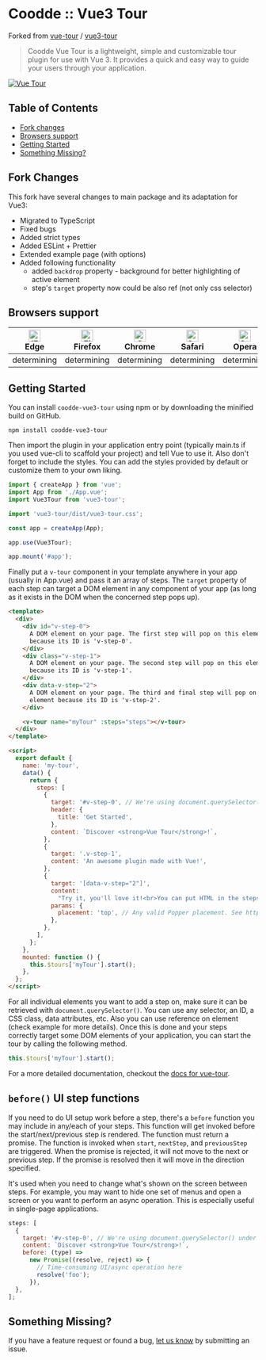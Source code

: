 # Coodde :: Vue3 Tour

Forked from [vue-tour](https://github.com/pulsardev/vue-tour) / [vue3-tour](https://github.com/alexandreDavid/vue3-tour)

> Coodde Vue Tour is a lightweight, simple and customizable tour plugin for use with Vue 3.
> It provides a quick and easy way to guide your users through your application.

[![Vue Tour](./screenshot.gif 'Vue Tour')](https://coodde.github.io/vue3-tour/)

## Table of Contents

- [Fork changes](#fork-changes)
- [Browsers support](#browsers-support)
- [Getting Started](#getting-started)
- [Something Missing?](#something-missing)

## Fork Changes

This fork have several changes to main package and its adaptation for Vue3:

- Migrated to TypeScript
- Fixed bugs
- Added strict types
- Added ESLint + Prettier
- Extended example page (with options)
- Added following functionality
  - added `backdrop` property - background for better highlighting of active element
  - step's `target` property now could be also ref (not only css selector)

## Browsers support

| [<img src="https://raw.githubusercontent.com/alrra/browser-logos/master/src/edge/edge_48x48.png" alt="IE / Edge" width="24px" height="24px" />](http://godban.github.io/browsers-support-badges/)</br>Edge | [<img src="https://raw.githubusercontent.com/alrra/browser-logos/master/src/firefox/firefox_48x48.png" alt="Firefox" width="24px" height="24px" />](http://godban.github.io/browsers-support-badges/)</br>Firefox | [<img src="https://raw.githubusercontent.com/alrra/browser-logos/master/src/chrome/chrome_48x48.png" alt="Chrome" width="24px" height="24px" />](http://godban.github.io/browsers-support-badges/)</br>Chrome | [<img src="https://raw.githubusercontent.com/alrra/browser-logos/master/src/safari/safari_48x48.png" alt="Safari" width="24px" height="24px" />](http://godban.github.io/browsers-support-badges/)</br>Safari | [<img src="https://raw.githubusercontent.com/alrra/browser-logos/master/src/opera/opera_48x48.png" alt="Safari" width="24px" height="24px" />](http://godban.github.io/browsers-support-badges/)</br>Opera |
| --------- | --------- | --------- | --------- | --------- |
| determining | determining | determining | determining | determining |

## Getting Started

You can install `coodde-vue3-tour` using npm or by downloading the minified build on GitHub.

```
npm install coodde-vue3-tour
```

Then import the plugin in your application entry point (typically main.ts if you used vue-cli to scaffold your project) and tell Vue to use it.
Also don't forget to include the styles. You can add the styles provided by default or customize them to your own liking.

```javascript
import { createApp } from 'vue';
import App from './App.vue';
import Vue3Tour from 'vue3-tour';

import 'vue3-tour/dist/vue3-tour.css';

const app = createApp(App);

app.use(Vue3Tour);

app.mount('#app');
```

Finally put a `v-tour` component in your template anywhere in your app (usually in App.vue) and pass it an array of steps.
The `target` property of each step can target a DOM element in any component of your app (as long as it exists in the DOM when the concerned step pops up).

```html
<template>
  <div>
    <div id="v-step-0">
      A DOM element on your page. The first step will pop on this element
      because its ID is 'v-step-0'.
    </div>
    <div class="v-step-1">
      A DOM element on your page. The second step will pop on this element
      because its ID is 'v-step-1'.
    </div>
    <div data-v-step="2">
      A DOM element on your page. The third and final step will pop on this
      element because its ID is 'v-step-2'.
    </div>

    <v-tour name="myTour" :steps="steps"></v-tour>
  </div>
</template>

<script>
  export default {
    name: 'my-tour',
    data() {
      return {
        steps: [
          {
            target: '#v-step-0', // We're using document.querySelector() under the hood
            header: {
              title: 'Get Started',
            },
            content: `Discover <strong>Vue Tour</strong>!`,
          },
          {
            target: '.v-step-1',
            content: 'An awesome plugin made with Vue!',
          },
          {
            target: '[data-v-step="2"]',
            content:
              "Try it, you'll love it!<br>You can put HTML in the steps and completely customize the DOM to suit your needs.",
            params: {
              placement: 'top', // Any valid Popper placement. See https://popper.js.org/popper-documentation.html#Popper.placements
            },
          },
        ],
      };
    },
    mounted: function () {
      this.$tours['myTour'].start();
    },
  };
</script>
```

For all individual elements you want to add a step on, make sure it can be retrieved with `document.querySelector()`. You can use any selector, an ID, a CSS class, data attributes, etc. Also you can use reference on element (check example for more details).
Once this is done and your steps correctly target some DOM elements of your application, you can start the tour by calling the following method.

```javascript
this.$tours['myTour'].start();
```

For a more detailed documentation, checkout the [docs for vue-tour](https://github.com/pulsardev/vue-tour/wiki).

## `before()` UI step functions

If you need to do UI setup work before a step, there's a `before` function you may include in any/each of
your steps. This function will get invoked before the start/next/previous step is rendered. The function must return a promise. The function is invoked when `start`, `nextStep`, and `previousStep` are triggered. When the promise is rejected, it will not move to the next or previous step. If the promise is resolved then it will move in the direction specified.

It's used when you need to change what's shown on the screen between steps. For example, you may want to hide
one set of menus and open a screen or you want to perform an async operation. This is especially useful in single-page applications.

```javascript
steps: [
  {
    target: '#v-step-0', // We're using document.querySelector() under the hood
    content: `Discover <strong>Vue Tour</strong>!`,
    before: (type) =>
      new Promise((resolve, reject) => {
        // Time-consuming UI/async operation here
        resolve('foo');
      }),
  },
];
```

## Something Missing?

If you have a feature request or found a bug, [let us know](https://github.com/coodde/vue3-tour/issues) by submitting an issue.
